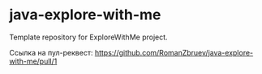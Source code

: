 # java-explore-with-me
Template repository for ExploreWithMe project.

Ссылка на пул-реквест: https://github.com/RomanZbruev/java-explore-with-me/pull/1
